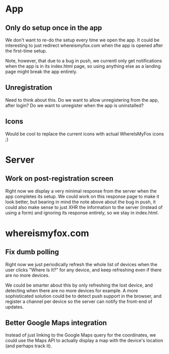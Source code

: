 App
===

Only do setup once in the app
-----------------------------

We don't want to re-do the setup every time we open the app. It could
be interesting to just redirect whereismyfox.com when the app is opened
after the first-time setup.

Note, however, that due to a bug in push, we currentl only get notifications
when the app is in its index.html page, so using anything else as a landing
page might break the app entirely.

Unregistration
--------------

Need to think about this. Do we want to allow unregistering from the app, after
login? Do we want to unregister when the app is uninstalled?

Icons
-----

Would be cool to replace the current icons with actual WhereIsMyFox icons ;)

Server
======

Work on post-registration screen
--------------------------------

Right now we display a very minimal response from the server when the app
completes its setup. We could work on this response page to make it look better,
but bearing in mind the note above about the bug in push, it could also make
sense to just XHR the information to the server (instead of using a form) and
ignoring its response entirely, so we stay in index.html.

whereismyfox.com
================

Fix dumb polling
-----------------

Right now we just periodically refresh the whole list of devices when the user
clicks "Where Is It?" for any device, and keep refreshing even if there are no
more devices.

We could be smarter about this by only refreshing the lost device, and detecting
when there are no more devices for example. A more sophisticated solution could
be to detect push support in the browser, and register a channel per device so
the server can notify the front-end of updates.

Better Google Maps integration
------------------------------

Instead of just linking to the Google Maps query for the coordinates, we could
use the Maps API to actually display a map with the device's location (and
perhaps track it).
